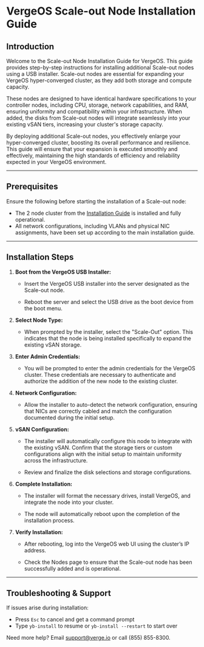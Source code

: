 # VergeOS Scale-out Node Installation Guide


## Introduction

Welcome to the Scale-out Node Installation Guide for VergeOS. This guide provides step-by-step instructions for installing additional Scale-out nodes using a USB installer. Scale-out nodes are essential for expanding your VergeOS hyper-converged cluster, as they add both storage and compute capacity.

These nodes are designed to have identical hardware specifications to your controller nodes, including CPU, storage, network capabilities, and RAM, ensuring uniformity and compatibility within your infrastructure. When added, the disks from Scale-out nodes will integrate seamlessly into your existing vSAN tiers, increasing your cluster's storage capacity.

By deploying additional Scale-out nodes, you effectively enlarge your hyper-converged cluster, boosting its overall performance and resilience. This guide will ensure that your expansion is executed smoothly and effectively, maintaining the high standards of efficiency and reliability expected in your VergeOS environment.

---

## Prerequisites

Ensure the following before starting the installation of a Scale-out node:

* The 2 node cluster from the [Installation Guide](implementation-guide/installation-guide.md) is installed and fully operational.
* All network configurations, including VLANs and physical NIC assignments, have been set up according to the main installation guide.

---

## Installation Steps

1. **Boot from the VergeOS USB Installer:**
   * Insert the VergeOS USB installer into the server designated as the Scale-out node.

   * Reboot the server and select the USB drive as the boot device from the boot menu.

2. **Select Node Type:**
   
   * When prompted by the installer, select the "Scale-Out" option. This indicates that the node is being installed specifically to expand the existing vSAN storage.

3. **Enter Admin Credentials:**
   
   * You will be prompted to enter the admin credentials for the VergeOS cluster. These credentials are necessary to authenticate and authorize the addition of the new node to the existing cluster.

4. **Network Configuration:**

   * Allow the installer to auto-detect the network configuration, ensuring that NICs are correctly cabled and match the configuration documented during the initial setup.
   
5. **vSAN Configuration:**

   * The installer will automatically configure this node to integrate with the existing vSAN. Confirm that the storage tiers or custom configurations align with the initial setup to maintain uniformity across the infrastructure.
   
   * Review and finalize the disk selections and storage configurations.

6. **Complete Installation:**

   * The installer will format the necessary drives, install VergeOS, and integrate the node into your cluster.

   * The node will automatically reboot upon the completion of the installation process.

7. **Verify Installation:**
   
   * After rebooting, log into the VergeOS web UI using the cluster’s IP address.
   
   * Check the Nodes page to ensure that the Scale-out node has been successfully added and is operational.

---

## Troubleshooting & Support

If issues arise during installation:

- Press `Esc` to cancel and get a command prompt
- Type `yb-install` to resume or `yb-install --restart` to start over

Need more help? Email [support@verge.io](mailto:support@verge.io) or call (855) 855-8300.